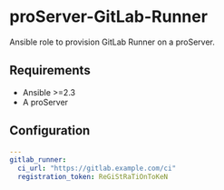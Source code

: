 # proServer-GitLab-Runner

Ansible role to provision GitLab Runner on a proServer.

## Requirements

- Ansible >=2.3
- A proServer

## Configuration

```yml
---
gitlab_runner:
  ci_url: "https://gitlab.example.com/ci"
  registration_token: ReGiStRaTiOnToKeN
```
